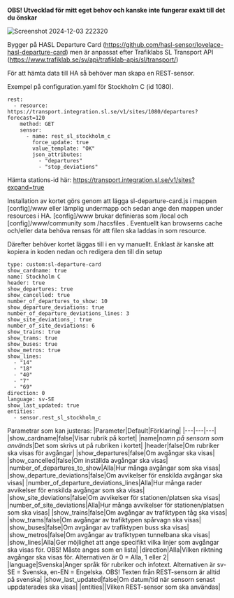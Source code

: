 **OBS! Utvecklad för mitt eget behov och kanske inte fungerar exakt till det du önskar**

![Screenshot 2024-12-03 222320](https://github.com/user-attachments/assets/2c279108-b2d1-45c2-a18a-ef5b58086824)


Bygger på HASL Departure Card (https://github.com/hasl-sensor/lovelace-hasl-departure-card) men är anpassat efter Trafiklabs SL Transport API (https://www.trafiklab.se/sv/api/trafiklab-apis/sl/transport/)

För att hämta data till HA så behöver man skapa en REST-sensor. 

Exempel på configuration.yaml för Stockholm C (id 1080).
```
rest:
  - resource: https://transport.integration.sl.se/v1/sites/1080/departures?forecast=120
    method: GET
    sensor:
      - name: rest_sl_stockholm_c
        force_update: true
        value_template: "OK"
        json_attributes:
          - "departures"
          - "stop_deviations"
```

Hämta stations-id här:
https://transport.integration.sl.se/v1/sites?expand=true




Installation av kortet görs genom att lägga sl-departure-card.js i mappen [config]/www eller lämplig undermapp och sedan ange den mappen under resources i HA. [config]/www brukar definieras som /local och [config]/www/community som /hacsfiles . Eventuellt kan browserns cache och/eller data behöva rensas för att filen ska laddas in som resource.

Därefter behöver kortet läggas till i en vy manuellt.
Enklast är kanske att kopiera in koden nedan och redigera den till din setup
```
type: custom:sl-departure-card
show_cardname: true
name: Stockholm C
header: true
show_departures: true
show_cancelled: true
number_of_departures_to_show: 10
show_departure_deviations: true
number_of_departure_deviations_lines: 3
show_site_deviations_: true
number_of_site_deviations: 6
show_trains: true
show_trams: true
show_buses: true
show_metros: true
show_lines:
  - "14"
  - "18"
  - "40"
  - "7"
  - "69"
direction: 0
language: sv-SE
show_last_updated: true
entities:
  - sensor.rest_sl_stockholm_c
```


Parametrar som kan justeras:
|Parameter|Default|Förklaring|
|---|---|---|
|show_cardname|false|Visar rubrik på kortet|
|name|*namn på sensorn som används*|Det som skrivs ut på rubriken i kortet|
|header|false|Om rubriker ska visas för avgångar|
|show_departures|false|Om avgångar ska visas|
|show_cancelled|false|Om inställda avgångar ska visas|
|number_of_departures_to_show|Alla|Hur många avgångar som ska visas|
|show_departure_deviations|false|Om avvikelser för enskilda avgångar ska visas|
|number_of_departure_deviations_lines|Alla|Hur många rader avvikelser för enskilda avgångar som ska visas|
|show_site_deviations|false|Om avvikelser för stationen/platsen ska visas|
|number_of_site_deviations|Alla|Hur många avvikelser för stationen/platsen som ska visas|
|show_trains|false|Om avgångar av trafiktypen tåg ska visas|
|show_trams|false|Om avgångar av trafiktypen spårvagn ska visas|
|show_buses|false|Om avgångar av trafiktypen buss ska visas|
|show_metros|false|Om avgångar av trafiktypen tunnelbana ska visas|
|show_lines|Alla|Ger möjlighet att ange specifikt vilka linjer som avgångar ska visas för. OBS! Måste anges som en lista|
|direction|Alla|Vilken riktning avgångar ska visas för. Alternativen är 0 = Alla, 1 eller 2|
|language|Svenska|Anger språk för rubriker och infotext. Alternativen är sv-SE = Svenska, en-EN = Engelska. OBS! Texten från REST-sensorn är alltid på svenska|
|show_last_updated|false|Om datum/tid när sensorn senast uppdaterades ska visas|
|entities||Vilken REST-sensor som ska användas| 
  


